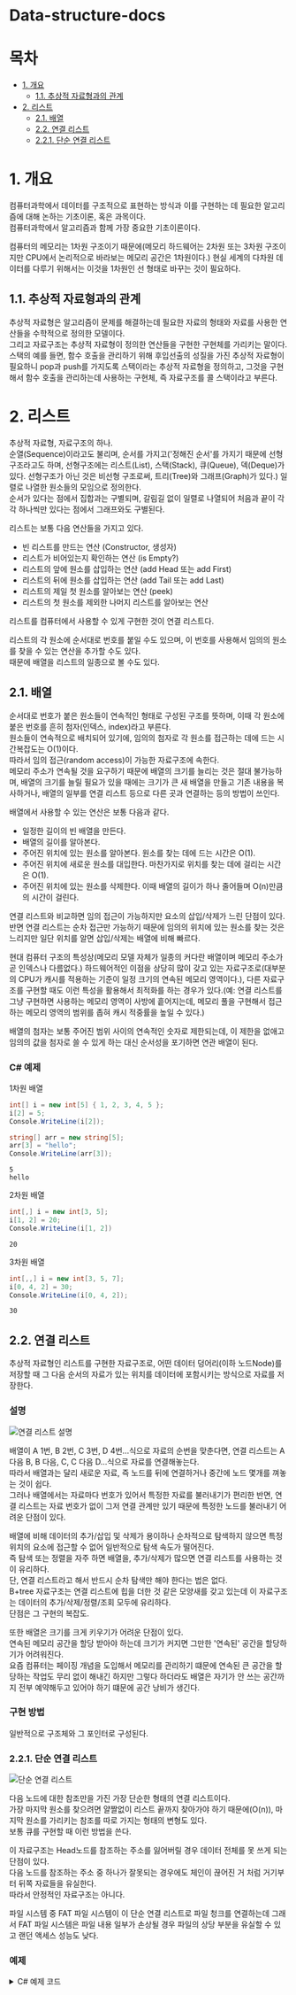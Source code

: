# Data-structure-docs

# 목차
* [1. 개요](#1-개요)
  * [1.1. 추상적 자료형과의 관계](#11-추상적-자료형과의-관계)
* [2. 리스트](#2-리스트)
  * [2.1. 배열](#21-배열)
  * [2.2. 연결 리스트](#22-연결-리스트)
  * [2.2.1. 단순 연결 리스트](#221-단순-연결-리스트)

# 1. 개요
컴퓨터과학에서 데이터를 구조적으로 표현하는 방식과 이를 구현하는 데 필요한 알고리즘에 대해 논하는 기초이론, 혹은 과목이다.  
컴퓨터과학에서 알고리즘과 함께 가장 중요한 기초이론이다.  

컴퓨터의 메모리는 1차원 구조이기 때문에(메모리 하드웨어는 2차원 또는 3차원 구조이지만 CPU에서 논리적으로 바라보는 메모리 공간은 1차원이다.) 현실 세계의 다차원 데이터를 다루기 위해서는 이것을 1차원인 선 형태로 바꾸는 것이 필요하다.  

## 1.1. 추상적 자료형과의 관계
추상적 자료형은 알고리즘이 문제를 해결하는데 필요한 자료의 형태와 자료를 사용한 연산들을 수학적으로 정의한 모델이다.  
그리고 자료구조는 추상적 자료형이 정의한 연산들을 구현한 구현체를 가리키는 말이다.  
스택의 예를 들면, 함수 호출을 관리하기 위해 후입선출의 성질을 가진 추상적 자료형이 필요하니 pop과 push를 가지도록 스택이라는 추상적 자료형을 정의하고, 그것을 구현해서 함수 호출을 관리하는데 사용하는 구현체, 즉 자료구조를 콜 스택이라고 부른다.

# 2. 리스트
추상적 자료형, 자료구조의 하나.   
순열(Sequence)이라고도 불리며, 순서를 가지고('정해진 순서'를 가지기 때문에 선형구조라고도 하며, 선형구조에는 리스트(List), 스택(Stack), 큐(Queue), 덱(Deque)가 있다. 선형구조가 아닌 것은 비선형 구조로써, 트리(Tree)와 그래프(Graph)가 있다.) 일렬로 나열한 원소들의 모임으로 정의한다.  
순서가 있다는 점에서 집합과는 구별되며, 갈림길 없이 일렬로 나열되어 처음과 끝이 각각 하나씩만 있다는 점에서 그래프와도 구별된다.

리스트는 보통 다음 연산들을 가지고 있다.

* 빈 리스트를 만드는 연산 (Constructor, 생성자)
* 리스트가 비어있는지 확인하는 연산 (is Empty?)
* 리스트의 앞에 원소를 삽입하는 연산 (add Head 또는 add First)
* 리스트의 뒤에 원소를 삽입하는 연산 (add Tail 또는 add Last)
* 리스트의 제일 첫 원소를 알아보는 연산 (peek)
* 리스트의 첫 원소를 제외한 나머지 리스트를 알아보는 연산

리스트를 컴퓨터에서 사용할 수 있게 구현한 것이 연결 리스트다.

리스트의 각 원소에 순서대로 번호를 붙일 수도 있으며, 이 번호를 사용해서 임의의 원소를 찾을 수 있는 연산을 추가할 수도 있다.   
때문에 배열을 리스트의 일종으로 볼 수도 있다.

## 2.1. 배열
순서대로 번호가 붙은 원소들이 연속적인 형태로 구성된 구조를 뜻하며, 이때 각 원소에 붙은 번호를 흔히 첨자(인덱스, index)라고 부른다.   
원소들이 연속적으로 배치되어 있기에, 임의의 첨자로 각 원소를 접근하는 데에 드는 시간복잡도는 O(1)이다.  
따라서 임의 접근(random access)이 가능한 자료구조에 속한다.   
메모리 주소가 연속될 것을 요구하기 때문에 배열의 크기를 늘리는 것은 절대 불가능하며, 배열의 크기를 늘릴 필요가 있을 때에는 크기가 큰 새 배열을 만들고 기존 내용을 복사하거나, 배열의 일부를 연결 리스트 등으로 다른 곳과 연결하는 등의 방법이 쓰인다.

배열에서 사용할 수 있는 연산은 보통 다음과 같다.

* 일정한 길이의 빈 배열을 만든다.
* 배열의 길이를 알아본다.
* 주어진 위치에 있는 원소를 알아본다. 원소를 찾는 데에 드는 시간은 O(1).
* 주어진 위치에 새로운 원소를 대입한다. 마찬가지로 위치를 찾는 데에 걸리는 시간은 O(1).
* 주어진 위치에 있는 원소를 삭제한다. 이때 배열의 길이가 하나 줄어들며 O(n)만큼의 시간이 걸린다.

연결 리스트와 비교하면 임의 접근이 가능하지만 요소의 삽입/삭제가 느린 단점이 있다.  
반면 연결 리스트는 순차 접근만 가능하기 때문에 임의의 위치에 있는 원소를 찾는 것은 느리지만 일단 위치를 알면 삽입/삭제는 배열에 비해 빠르다.

현대 컴퓨터 구조의 특성상(메모리 모델 자체가 일종의 커다란 배열이며 메모리 주소가 곧 인덱스나 다름없다.) 하드웨어적인 이점을 상당히 많이 갖고 있는 자료구조로(대부분의 CPU가 캐시를 적용하는 기준이 일정 크기의 연속된 메모리 영역이다.), 다른 자료구조를 구현할 때도 이런 특성을 활용해서 최적화를 하는 경우가 있다.(예: 연결 리스트를 그냥 구현하면 사용하는 메모리 영역이 사방에 흩어지는데, 메모리 풀을 구현해서 접근하는 메모리 영역의 범위를 좁혀 캐시 적중률을 높일 수 있다.)

배열의 첨자는 보통 주어진 범위 사이의 연속적인 숫자로 제한되는데, 이 제한을 없애고 임의의 값을 첨자로 쓸 수 있게 하는 대신 순서성을 포기하면 연관 배열이 된다.

### C# 예제
1차원 배열
```c#
int[] i = new int[5] { 1, 2, 3, 4, 5 };
i[2] = 5;
Console.WriteLine(i[2]);

string[] arr = new string[5];
arr[3] = "hello";
Console.WriteLine(arr[3]);
```
```
5
hello
```

2차원 배열
```c#
int[,] i = new int[3, 5];
i[1, 2] = 20;
Console.WriteLine(i[1, 2])
```
```
20
```

3차원 배열
```c#
int[,,] i = new int[3, 5, 7];
i[0, 4, 2] = 30;
Console.WriteLine(i[0, 4, 2]);
```
```
30
```

## 2.2. 연결 리스트
추상적 자료형인 리스트를 구현한 자료구조로, 어떤 데이터 덩어리(이하 노드Node)를 저장할 때 그 다음 순서의 자료가 있는 위치를 데이터에 포함시키는 방식으로 자료를 저장한다.   

### 설명
![연결 리스트 설명](/img/linked_list.webp)

배열이 A 1번, B 2번, C 3번, D 4번...식으로 자료의 순번을 맞춘다면, 연결 리스트는 A 다음 B, B 다음, C, C 다음 D...식으로 자료를 연결해놓는다.  
따라서 배열과는 달리 새로운 자료, 즉 노드를 뒤에 연결하거나 중간에 노드 몇개를 껴놓는 것이 쉽다.  
그러나 배열에서는 자료마다 번호가 있어서 특정한 자료를 불러내기가 편리한 반면, 연결 리스트는 자료 번호가 없이 그저 연결 관계만 있기 때문에 특정한 노드를 불러내기 어려운 단점이 있다.

배열에 비해 데이터의 추가/삽입 및 삭제가 용이하나 순차적으로 탐색하지 않으면 특정 위치의 요소에 접근할 수 없어 일반적으로 탐색 속도가 떨어진다.   
즉 탐색 또는 정렬을 자주 하면 배열을, 추가/삭제가 많으면 연결 리스트를 사용하는 것이 유리하다.  
단, 연결 리스트라고 해서 반드시 순차 탐색만 해야 한다는 법은 없다.  
B+tree 자료구조는 연결 리스트에 힙을 더한 것 같은 모양새를 갖고 있는데 이 자료구조는 데이터의 추가/삭제/정렬/조회 모두에 유리하다.  
단점은 그 구현의 복잡도.

또한 배열은 크기를 크게 키우기가 어려운 단점이 있다.  
연속된 메모리 공간을 할당 받아야 하는데 크기가 커지면 그만한 '연속된' 공간을 할당하기가 어려워진다.   
요즘 컴퓨터는 페이징 개념을 도입해서 메모리를 관리하기 떄문에 연속된 큰 공간을 할당하는 작업도 무리 없이 해내긴 하지만 그렇다 하더라도 배열은 자기가 안 쓰는 공간까지 전부 예약해두고 있어야 하기 떄문에 공간 낭비가 생긴다.

### 구현 방법
일반적으로 구조체와 그 포인터로 구성된다.

### 2.2.1. 단순 연결 리스트
![단순 연결 리스트](/img/singly_linked_list.webp)

다음 노드에 대한 참조만을 가진 가장 단순한 형태의 연결 리스트이다.  
가장 마지막 원소를 찾으려면 얄짤없이 리스트 끝까지 찾아가야 하기 때문에(O(n)), 마지막 원소를 가리키는 참조를 따로 가지는 형태의 변형도 있다.  
보통 큐를 구현할 때 이런 방법을 쓴다.

이 자료구조는 Head노드를 참조하는 주소를 잃어버릴 경우 데이터 전체를 못 쓰게 되는 단점이 있다.  
다음 노드를 참조하는 주소 중 하나가 잘못되는 경우에도 체인이 끊어진 거 처럼 거기부터 뒤쪽 자료들을 유실한다.  
따라서 안정적인 자료구조는 아니다.

파일 시스템 중 FAT 파일 시스템이 이 단순 연결 리스트로 파일 청크를 연결하는데 그래서 FAT 파일 시스템은 파일 내용 일부가 손상될 경우 파일의 상당 부분을 유실할 수 있고 랜던 액세스 성능도 낮다.

### 예제
<details>
<summary>C# 예제 코드</summary>

```c#
using System;

// 노드 클래스
public class Node<T>
{
    // 노드의 값과 다음 노드 객체
    public T Value { get; set; }
    public Node<T> NextNode { get; set; }

    // 생성자
    public Node(T value)
    {
        this.Value = value;
    }
}

// 연결 리스트 클래스
public class SinglyLinkedList<T>
{
    // 머리 노드, 꼬리 노드, 연결 리스트 길이
    public Node<T> Head;
    public Node<T> Tail;
    public int Length = 0;

    // 연결 리스트가 비어 있는지 확인
    public bool IsEmpty()
    {
        // 머리 노드가 존재하지 않거나,
        // 꼬리 노드가 존재하지 않거나,
        // 연결 리스트에 노드가 존재하지 않을 시 true 반환
        if (Head == null || Tail == null || Length == 0)
        {
            return true;
        }
        else
        {
            return false;
        }
    }

    // 꼬리 노드 다음에 새로운 노드 추가
    public void Add(T value)
    {
        // 새로운 노드 생성
        Node<T> newNode = new Node<T>(value);

        // 연결 리스트가 비어 있는지 확인
        if (IsEmpty())
        {
            // 새로운 노드는 머리 노드이자 꼬리 노드가 된다
            Head = newNode;
            Tail = Head;
            Length = 1;
        }
        else
        {
            // 연결 리스트에 노드가 한 개일 경우 실행
            if (Length == 1)
            {
                // 새로운 노드는 꼬리 노드가 되고,
                // 머리 노드의 다음 노드는 꼬리 노드가 된다
                Tail = newNode;
                Head.NextNode = Tail;
            }
            else
            {
                // 새로운 노드는 꼬리 노드의 다음 노드가 되고,
                // 새로운 노드는 꼬리 노드가 된다
                Tail.NextNode = newNode;
                Tail = newNode;
            }
            Length++;
        }
    }

    // 지정한 노드 다음에 새로운 노드 추가
    public bool AddBefore(int index, T value)
    {
        // 인덱스 값이 유효한지 확인
        if (!IsInvalidIndex(index))
        {
            return false;
        }
        else
        {
            // 새로운 노드 생성
            // 이전 노드, 지정한 노드
            Node<T> newNode = new Node<T>(value);
            Node<T> beforeNode = null;
            Node<T> targetNode = Head;

            // 노드 검색
            for (int i = 0; i < index; i++)
            {
                beforeNode = targetNode;
                targetNode = targetNode.NextNode;
            }

            // 지정한 노드가 머리 노드일 경우 실행
            if (targetNode == Head)
            {
                // 머리 노드는 새로운 노드의 다음 노드가 되고,
                // 새로운 노드는 머리 노드가 된다
                newNode.NextNode = Head;
                Head = newNode;
            }
            else
            {
                // 새로운 노드는 이전 노드의 다음 노드가 되고,
                // 지정한 노드는 새로운 노드의 다음 노드가 된다
                beforeNode.NextNode = newNode;
                newNode.NextNode = targetNode;
            }
            Length++;
            return true;
        }
    }

    // 지정한 노드 이전에 새로운 노드 추가
    public bool AddAfter(int index, T value)
    {
        // 인덱스 값이 유효한지 확인
        if (!IsInvalidIndex(index))
        {
            return false;
        }
        else
        {
            // 새로운 노드 생성
            // 지정한 노드
            Node<T> newNode = new Node<T>(value);
            Node<T> targetNode = Head;

            // 노드 검색
            for (int i = 0; i < index; i++)
            {
                targetNode = targetNode.NextNode;
            }

            // 지정한 노드가 꼬리 노드일 경우 실행
            if (targetNode == Tail)
            {
                // 새로운 노드는 꼬리 노드의 다음 노드가 되고,
                // 새로운 노드는 꼬리가 된다
                Tail.NextNode = newNode;
                Tail = newNode;
            }
            else
            {
                // 지정한 노드의 다음 노드는 새로운 노드의 다음 노드가 되고,
                // 새로운 노드는 지정한 노드의 다음 노드가 된다
                newNode.NextNode = targetNode.NextNode;
                targetNode.NextNode = newNode;
            }
            Length++;
            return true;
        }
    }

    // 지정한 노드 삭제
    public bool Remove(int index)
    {
        // 연결 리스트가 비어 있는지, 인덱스 값이 유효한지 확인
        if (IsEmpty() || !IsInvalidIndex(index))
        {
            return false;
        }
        else
        {
            // 이전 노드, 지정한 노드
            Node<T> beforeNode = null;
            Node<T> targetNode = Head;

            // 노드 검색
            for (int i = 0; i < index; i++)
            {
                beforeNode = targetNode;
                targetNode = targetNode.NextNode;
            }

            // 연결 리스트에 노드가 한 개일 경우 실행
            if (Length == 1)
            {
                // 머리 노드, 꼬리 노드 참조 해제
                Head = null;
                Tail = null;
            }
            // 지정한 노드가 머리 노드일 경우 실행
            else if (targetNode == Head)
            {
                // 머리 노드의 다음 노드는 머리 노드가 되고,
                // 지정한 노드의 참조를 해제한다
                Head = Head.NextNode;
                targetNode = null;
            }
            else
            {
                // 지정한 노드의 다음 노드는 이전 노드의 다음 노드가 되고,
                // 지정한 노드의 참조를 해제한다
                beforeNode.NextNode = targetNode.NextNode;
                targetNode = null;
            }
            Length--;
            return true;
        }
    }

    // 첫 노드를 반환
    public Node<T> Peek()
    {
        return Head;
    }

    // 연결 리스트의 길이를 반환
    public int getLength()
    {
        return Length;
    }

    // 지정한 노드를 반환
    public Node<T> getNode(int index)
    {
        // 연결 리스트가 비어 있는지, 인덱스 값이 유효한지 확인
        if (IsEmpty() || !IsInvalidIndex(index))
        {
            return null;
        }
        else
        {
            // 지정한 노드
            Node<T> targetNode = Head;

            // 노드 검색
            for (int i = 0; i < index; i++)
            {
                targetNode = targetNode.NextNode;
            }

            // 지정한 노드 반환
            return targetNode;
        }
    }

    // 인덱스 값이 유효한지 확인
    private bool IsInvalidIndex(int index)
    {
        // 인덱스가 0 미만이거나,
        // 연결 리스트 길이를 초과할 경우 false 반환
        if (0 > index || getLength() - 1 < index)
        {
            return false;
        }
        else
        {
            return true;
        }
    }
}
```
</details>